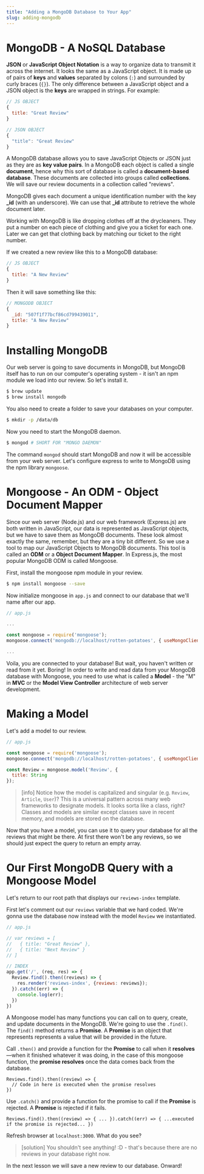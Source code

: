 ```yaml
---
title: "Adding a MongoDB Database to Your App"
slug: adding-mongodb
---
```


# MongoDB - A NoSQL Database

**JSON** or **JavaScript Object Notation** is a way to organize data to transmit it across the internet. It looks the same as a JavaScript object. It is made up of pairs of **keys** and **values** separated by colons (`:`) and surrounded by curly braces (`{}`). The only difference between a JavaScript object and a JSON object is the **keys** are wrapped in strings. For example:

```js
// JS OBJECT
{
  title: "Great Review"
}
```

```js
// JSON OBJECT
{
  "title": "Great Review"
}
```

A MongoDB database allows you to save JavaScript Objects or JSON just as they are as **key value pairs**. In a MongoDB each object is called a single **document**, hence why this sort of database is called a **document-based database**. These documents are collected into groups called **collections**. We will save our review documents in a collection called "reviews".

MongoDB gives each document a unique identification number with the key **_id** (with an underscore). We can use that **_id** attribute to retrieve the whole document later.

Working with MongoDB is like dropping clothes off at the drycleaners. They put a number on each piece of clothing and give you a ticket for each one. Later we can get that clothing back by matching our ticket to the right number.

If we created a new review like this to a MongoDB database:

```js
// JS OBJECT
{
  title: "A New Review"
}
```

Then it will save something like this:

```js
// MONGODB OBJECT
{
  _id: "507f1f77bcf86cd799439011",
  title: "A New Review"
}
```

# Installing MongoDB

Our web server is going to save documents in MongoDB, but MongoDB itself has to run on our computer's operating system - it isn't an npm module we load into our review. So let's install it.

```bash
$ brew update
$ brew install mongodb
```

You also need to create a folder to save your databases on your computer.

```bash
$ mkdir -p /data/db
```

Now you need to start the MongoDB daemon.

```bash
$ mongod # SHORT FOR "MONGO DAEMON"
```

The command `mongod` should start MongoDB and now it will be accessible from your web server. Let's configure express to write to MongoDB using the npm library `mongoose`.

# Mongoose - An ODM - Object Document Mapper

Since our web server (Node.js) and our web framework (Express.js) are both written in JavaScript, our data is represented as JavaScript objects, but we have to save them as MongoDB documents. These look almost exactly the same, remember, but they are a tiny bit different. So we use a tool to map our JavaScript Objects to MongoDB documents. This tool is called an **ODM** or a **Object Document Mapper**. In Express.js, the most popular MongoDB ODM is called Mongoose.

First, install the mongoose npm module in your review.

```bash
$ npm install mongoose --save
```

Now initialize mongoose in `app.js` and connect to our database that we'll name after our app.

```js
// app.js

...

const mongoose = require('mongoose');
mongoose.connect('mongodb://localhost/rotten-potatoes', { useMongoClient: true });

...

```

Voila, you are connected to your database! But wait, you haven't written or read from it yet. Boring! In order to write and read data from your MongoDB database with Mongoose, you need to use what is called a **Model** - the "M" in **MVC** or the **Model View Controller** architecture of web server development.

# Making a Model

Let's add a model to our review.

```js
// app.js

const mongoose = require('mongoose');
mongoose.connect('mongodb://localhost/rotten-potatoes', { useMongoClient: true });

const Review = mongoose.model('Review', {
  title: String
});
```

> [info]
> Notice how the model is capitalized and singular (e.g. `Review`, `Article`, `User`)? This is a universal pattern across many web frameworks to designate models. It looks sorta like a class, right? Classes and models are similar except classes save in recent memory, and models are stored on the database.

Now that you have a model, you can use it to query your database for all the reviews that might be there. At first there won't be any reviews, so we should just expect the query to return an empty array.

# Our First MongoDB Query with a Mongoose Model

Let's return to our root path that displays our `reviews-index` template.

First let's comment out our `reviews` variable that we hard coded. We're gonna use the database now instead with the model `Review` we instantiated.

```js
// app.js

// var reviews = [
//   { title: "Great Review" },
//   { title: "Next Review" }
// ]

// INDEX
app.get('/', (req, res) => {
  Review.find().then((reviews) => {
    res.render('reviews-index', {reviews: reviews});
  }).catch((err) => {
    console.log(err);
  })
})
```

A Mongoose model has many functions you can call on to query, create, and update documents in the MongoDB. We're going to use the `.find()`. The `find()` method returns a **Promise**. A **Promise** is an object that represents represents a value that will be provided in the future.

Call `.then()` and provide a function for the **Promise** to call when it **resolves**—when it finished whatever it was doing, in the case of this mongoose function, the **promise resolves** once the data comes back from the database.

```
Reviews.find().then((review) => {
  // Code in here is executed when the promise resolves
})
```

Use `.catch()` and provide a function for the promise to call if the **Promise** is rejected. A **Promise** is rejected if it fails.

`Reviews.find().then((review) => { ... }).catch((err) => { ...executed if the promise is rejected... })`

Refresh browser at `localhost:3000`. What do you see?

> [solution]
> You shouldn't see anything! :D - that's because there are no reviews in your database right now.

In the next lesson we will save a new review to our database. Onward!
